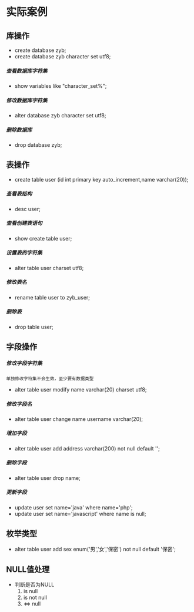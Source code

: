 # 实际案例

## 库操作
  - create database zyb;
  - create database zyb character set utf8;
##### 查看数据库字符集
  - show variables like "character_set%";
##### 修改数据库字符集
  - alter database zyb character set utf8;

##### 删除数据库
  - drop database zyb;

## 表操作
  - create table user (id int primary key auto_increment,name varchar(20));
##### 查看表结构
  - desc user;
##### 查看创建表语句
  - show create table user;
##### 设置表的字符集
  - alter table user charset utf8;
##### 修改表名
  - rename table user to zyb_user;
##### 删除表
  - drop table user;

## 字段操作
##### 修改字段字符集
  `单独修改字符集不会生效，至少要有数据类型`
  - alter table user modify name varchar(20) charset utf8;
##### 修改字段名
  - alter table user change name username varchar(20);
##### 增加字段
  - alter table user add address varchar(200) not null default '';
##### 删除字段
  - alter table user drop name;
##### 更新字段
  - update user set name='java' where name='php';
  - update user set name='javascript' where name is null;

## 枚举类型
  - alter table user add sex enum('男','女','保密') not null default '保密';



## NULL值处理
  - 判断是否为NULL
    1. is null
    2. is not null
    3. <=> null